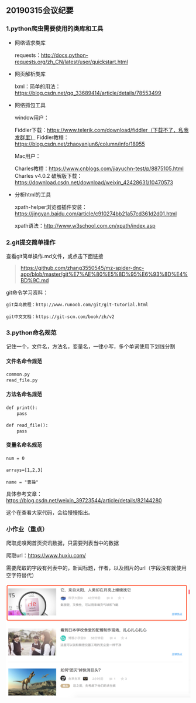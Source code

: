 ## 20190315会议纪要


### 1.python爬虫需要使用的类库和工具

- 网络请求类库

	requests：http://docs.python-requests.org/zh_CN/latest/user/quickstart.html

- 网页解析类库

	lxml：简单的用法：https://blog.csdn.net/qq_33689414/article/details/78553499

- 网络抓包工具

	window用户：

	Fiddler下载：https://www.telerik.com/download/fiddler（下载不了，私我发群里）
	Fiddler教程：https://blog.csdn.net/zhaoyanjun6/column/info/18955

	Mac用户：

	Charles教程：https://www.cnblogs.com/jiayuchn-test/p/8875105.html
	Charles v4.0.2 破解版下载：https://download.csdn.net/download/weixin_42428631/10470573

- 分析html的工具 

	xpath-helper浏览器插件安装：https://jingyan.baidu.com/article/c910274bb21a57cd361d2d01.html

	xpath语法：http://www.w3school.com.cn/xpath/index.asp


### 2.git提交简单操作

查看git简单操作.md文件，或点击下面链接

> https://github.com/zhang3550545/mz-spider-dnc-app/blob/master/git%E7%AE%80%E5%8D%95%E6%93%8D%E4%BD%9C.md

git命令学习资料：

	git菜鸟教程：http://www.runoob.com/git/git-tutorial.html

	git中文文档：https://git-scm.com/book/zh/v2


### 3.python命名规范

记住一个，文件名，方法名，变量名，一律小写，多个单词使用下划线分割


#### 文件名命令规范
```
common.py
read_file.py
```

#### 方法名命名规范
```
def print():
    pass

def read_file():
    pass
```
#### 变量名命名规范
```
num = 0

arrays=[1,2,3]

name = "曹操"
```

具体参考文章：https://blog.csdn.net/weixin_39723544/article/details/82144280

这个在查看大家代码，会给慢慢指出。



### 小作业（重点）

爬取虎嗅网首页资讯数据，只需要列表当中的数据

爬取url：https://www.huxiu.com/


需要爬取的字段有列表中的，新闻标题，作者，以及图片的url（字段没有就使用空字符替代）

![image](https://raw.githubusercontent.com/zhang3550545/image_center/master/image-2019/huxiuwang.jpg)

